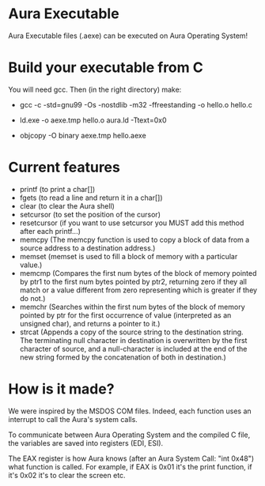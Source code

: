# Aura Executable
Aura Executable files (.aexe) can be executed on Aura Operating System!

# Build your executable from C
You will need gcc. Then (in the right directory) make:

- gcc -c -std=gnu99 -Os -nostdlib -m32 -ffreestanding -o hello.o hello.c

- ld.exe -o aexe.tmp hello.o aura.ld -Ttext=0x0

- objcopy -O binary aexe.tmp hello.aexe

# Current features
- printf (to print a char[])
- fgets (to read a line and return it in a char[])
- clear (to clear the Aura shell)
- setcursor (to set the position of the cursor)
- resetcursor (if you want to use setcursor you MUST add this method after each printf...)
- memcpy (The memcpy function is used to copy a block of data from a source address to a destination address.)
- memset (memset is used to fill a block of memory with a particular value.)
- memcmp (Compares the first num bytes of the block of memory pointed by ptr1 to the first num bytes pointed by ptr2, returning zero if they all match or a value different from zero representing which is greater if they do not.)
- memchr (Searches within the first num bytes of the block of memory pointed by ptr for the first occurrence of value (interpreted as an unsigned char), and returns a pointer to it.)
- strcat (Appends a copy of the source string to the destination string. The terminating null character in destination is overwritten by the first character of source, and a null-character is included at the end of the new string formed by the concatenation of both in destination.)

# How is it made?
We were inspired by the MSDOS COM files. Indeed, each function uses an interrupt to call the Aura's system calls. 

To communicate between Aura Operating System and the compiled C file, the variables are saved into registers (EDI, ESI). 

The EAX register is how Aura knows (after an Aura System Call: "int 0x48") what function is called. For example, if EAX is 0x01 it's the print function, if it's 0x02 it's to clear the screen etc.
